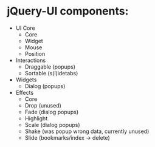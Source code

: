 # jQuery-UI components: #


- UI Core
  - Core
  - Widget
  - Mouse
  - Position
- Interactions
  - Draggable (popups)
  - Sortable (s(l)idetabs)
- Widgets
  - Dialog (popups)
- Effects
  - Core
  - Drop (unused)
  - Fade (dialog popups)
  - Highlight
  - Scale (dialog popups)
  - Shake (was popup wrong data, currently unused)
  - Slide (bookmarks/index -> delete)
